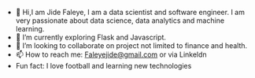 - 👋 Hi,I am Jide Faleye, I am a data scientist and software engineer. I am very passionate about data science, data analytics and machine learning.
- 🌱 I’m currently exploring Flask and Javascript.
- 💞️ I’m looking to collaborate on project not limited to finance and health.
- 📫 How to reach me:
Faleyejide@gmail.com or via Linkeldn 
- Fun fact: I love football and learning new technologies 
<!---
Faleye-jide/Faleye-jide is a ✨ special ✨ repository because its `README.md` (this file) appears on your GitHub profile.
You can click the Preview link to take a look at your changes.
--->
